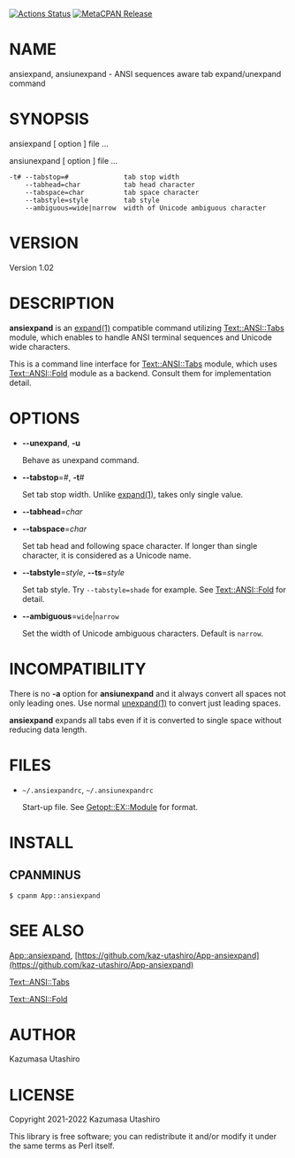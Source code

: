 [![Actions Status](https://github.com/kaz-utashiro/App-ansiexpand/workflows/test/badge.svg)](https://github.com/kaz-utashiro/App-ansiexpand/actions) [![MetaCPAN Release](https://badge.fury.io/pl/App-ansiexpand.svg)](https://metacpan.org/release/App-ansiexpand)
# NAME

ansiexpand, ansiunexpand - ANSI sequences aware tab expand/unexpand command

# SYNOPSIS

ansiexpand \[ option \] file ...

ansiunexpand \[ option \] file ...

    -t# --tabstop=#              tab stop width
        --tabhead=char           tab head character
        --tabspace=char          tab space character
        --tabstyle=style         tab style
        --ambiguous=wide|narrow  width of Unicode ambiguous character

# VERSION

Version 1.02

# DESCRIPTION

**ansiexpand** is an [expand(1)](http://man.he.net/man1/expand) compatible command utilizing
[Text::ANSI::Tabs](https://metacpan.org/pod/Text%3A%3AANSI%3A%3ATabs) module, which enables to handle ANSI terminal
sequences and Unicode wide characters.

This is a command line interface for [Text::ANSI::Tabs](https://metacpan.org/pod/Text%3A%3AANSI%3A%3ATabs) module, which
uses [Text::ANSI::Fold](https://metacpan.org/pod/Text%3A%3AANSI%3A%3AFold) module as a backend.  Consult them for
implementation detail.

# OPTIONS

- **--unexpand**, **-u**

    Behave as unexpand command.

- **--tabstop**=#, **-t**#

    Set tab stop width.  Unlike [expand(1)](http://man.he.net/man1/expand), takes only single value.

- **--tabhead**=_char_
- **--tabspace**=_char_

    Set tab head and following space character.  If longer than single
    character, it is considered as a Unicode name.

- **--tabstyle**=_style_, **--ts**=_style_

    Set tab style.  Try `--tabstyle=shade` for example.  See
    [Text::ANSI::Fold](https://metacpan.org/pod/Text%3A%3AANSI%3A%3AFold) for detail.

- **--ambiguous**=`wide`|`narrow`

    Set the width of Unicode ambiguous characters.  Default is `narrow`.

# INCOMPATIBILITY

There is no **-a** option for **ansiunexpand** and it always convert all
spaces not only leading ones.  Use normal [unexpand(1)](http://man.he.net/man1/unexpand) to convert
just leading spaces.

**ansiexpand** expands all tabs even if it is converted to single
space without reducing data length.

# FILES

- `~/.ansiexpandrc`, `~/.ansiunexpandrc`

    Start-up file.
    See [Getopt::EX::Module](https://metacpan.org/pod/Getopt%3A%3AEX%3A%3AModule) for format.

# INSTALL

## CPANMINUS

    $ cpanm App::ansiexpand

# SEE ALSO

[App::ansiexpand](https://metacpan.org/pod/App%3A%3Aansiexpand), [https://github.com/kaz-utashiro/App-ansiexpand](https://github.com/kaz-utashiro/App-ansiexpand)

[Text::ANSI::Tabs](https://github.com/kaz-utashiro/Text-ANSI-Tabs)

[Text::ANSI::Fold](https://github.com/kaz-utashiro/Text-ANSI-Fold)

# AUTHOR

Kazumasa Utashiro

# LICENSE

Copyright 2021-2022 Kazumasa Utashiro

This library is free software; you can redistribute it and/or modify
it under the same terms as Perl itself.
